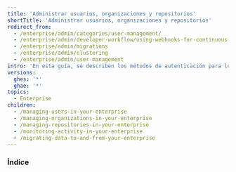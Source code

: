 ```yaml
---
title: 'Administrar usuarios, organizaciones y repositorios'
shortTitle: 'Administrar usuarios, organizaciones y repositorios'
redirect_from:
  - /enterprise/admin/categories/user-management/
  - /enterprise/admin/developer-workflow/using-webhooks-for-continuous-integration
  - /enterprise/admin/migrations
  - /enterprise/admin/clustering
  - /enterprise/admin/user-management
intro: 'En esta guía, se describen los métodos de autenticación para los usuarios que inician sesión en la instancia {% data variables.product.prodname_enterprise %}, cómo crear organizaciones y equipos para el acceso a repositorios y la colaboración, así como recomendaciones sobre las buenas prácticas para la seguridad del usuario.'
versions:
  ghes: '*'
  ghae: '*'
topics:
  - Enterprise
children:
  - /managing-users-in-your-enterprise
  - /managing-organizations-in-your-enterprise
  - /managing-repositories-in-your-enterprise
  - /monitoring-activity-in-your-enterprise
  - /migrating-data-to-and-from-your-enterprise
---
```

### Índice
